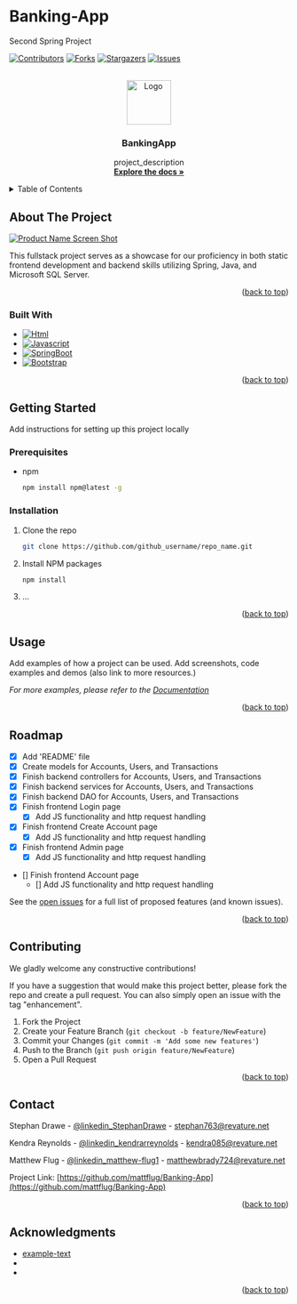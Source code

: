 # Banking-App

Second Spring Project

<a name="readme-top"></a>

<!-- PROJECT SHIELDS -->

[![Contributors][contributors-shield]][contributors-url]
[![Forks][forks-shield]][forks-url]
[![Stargazers][stars-shield]][stars-url]
[![Issues][issues-shield]][issues-url]

<!-- PROJECT LOGO -->
<br />
<div align="center">
  <a href="https://github.com/github_username/repo_name">
    <img src="images/logo.png" alt="Logo" width="80" height="80">
  </a>

<!-- PROJECT TITLE & DESCRIPTION -->
<h3 align="center">BankingApp</h3>

  <p align="center">
    project_description
    <br />
    <a href="https://github.com/mattflug/Banking-App"><strong>Explore the docs »</strong></a>
    <br />
  </p>
</div>

<!-- TABLE OF CONTENTS -->
<details>
  <summary>Table of Contents</summary>
  <ol>
    <li>
      <a href="#about-the-project">About The Project</a>
      <ul>
        <li><a href="#built-with">Built With</a></li>
      </ul>
    </li>
    <li>
      <a href="#getting-started">Getting Started</a>
      <ul>
        <li><a href="#prerequisites">Prerequisites</a></li>
        <li><a href="#installation">Installation</a></li>
      </ul>
    </li>
    <li><a href="#usage">Usage</a></li>
    <li><a href="#roadmap">Roadmap</a></li>
    <li><a href="#contributing">Contributing</a></li>
    <li><a href="#license">License</a></li>
    <li><a href="#contact">Contact</a></li>
    <li><a href="#acknowledgments">Acknowledgments</a></li>
  </ol>
</details>

<!-- ABOUT THE PROJECT -->

## About The Project

<!-- TODO: add a screenshot -->

[![Product Name Screen Shot][product-screenshot]](https://example.com)

<!-- TODO add project info -->

This fullstack project serves as a showcase for our proficiency in both static frontend development and backend skills utilizing Spring, Java, and Microsoft SQL Server.

<p align="right">(<a href="#readme-top">back to top</a>)</p>

<!-- BUILT WITH SHIELDS -->

### Built With

- [![Html][html.io]][html-url]
- [![Javascript][Javascript.io]][Javascript-url]
- [![SpringBoot][Spring.io]][Spring-url]
- [![Bootstrap][Bootstrap.com]][Bootstrap-url]

<p align="right">(<a href="#readme-top">back to top</a>)</p>

<!-- GETTING STARTED -->

## Getting Started

<!-- TODO: add instructions, prereq, and more installation steps -->

Add instructions for setting up this project locally

### Prerequisites

- npm
  ```sh
  npm install npm@latest -g
  ```

### Installation

1. Clone the repo
   ```sh
   git clone https://github.com/github_username/repo_name.git
   ```
2. Install NPM packages
   ```sh
   npm install
   ```
3. ...

<p align="right">(<a href="#readme-top">back to top</a>)</p>

<!-- USAGE EXAMPLES -->

## Usage

<!-- TODO: add useage examples -->

Add examples of how a project can be used. Add screenshots, code examples and demos (also link to more resources.)

_For more examples, please refer to the [Documentation](https://example.com)_

<p align="right">(<a href="#readme-top">back to top</a>)</p>

<!-- ROADMAP -->

<!-- TODO: add more roadmaps -->

## Roadmap

- [x] Add 'README' file
- [x] Create models for Accounts, Users, and Transactions
- [x] Finish backend controllers for Accounts, Users, and Transactions
- [x] Finish backend services for Accounts, Users, and Transactions
- [x] Finish backend DAO for Accounts, Users, and Transactions
- [x] Finish frontend Login page
  - [x] Add JS functionality and http request handling
- [x] Finish frontend Create Account page
  - [x] Add JS functionality and http request handling
- [x] Finish frontend Admin page
  - [x] Add JS functionality and http request handling
- [] Finish frontend Account page
  - [] Add JS functionality and http request handling

See the [open issues](https://github.com/mattflug/Banking-App/issues) for a full list of proposed features (and known issues).

<p align="right">(<a href="#readme-top">back to top</a>)</p>

<!-- CONTRIBUTING -->

## Contributing

We gladly welcome any constructive contributions!

If you have a suggestion that would make this project better, please fork the repo and create a pull request. You can also simply open an issue with the tag "enhancement".

1. Fork the Project
2. Create your Feature Branch (`git checkout -b feature/NewFeature`)
3. Commit your Changes (`git commit -m 'Add some new features'`)
4. Push to the Branch (`git push origin feature/NewFeature`)
5. Open a Pull Request

<p align="right">(<a href="#readme-top">back to top</a>)</p>

<!-- LICENSE -->
<!-- ## License

Distributed under the MIT License. See `LICENSE.txt` for more information.

<p align="right">(<a href="#readme-top">back to top</a>)</p> -->

<!-- CONTACT -->

## Contact

<a name="contact"></a>

Stephan Drawe - [@linkedin_StephanDrawe](https://www.linkedin.com/in/stephan-drawe/) - stephan763@revature.net

Kendra Reynolds - [@linkedin_kendrarreynolds](https://twitter.com/twitter_handle) - kendra085@revature.net

Matthew Flug - [@linkedin_matthew-flug1](https://twitter.com/twitter_handle) - matthewbrady724@revature.net

Project Link: [https://github.com/mattflug/Banking-App](https://github.com/mattflug/Banking-App)

<p align="right">(<a href="#readme-top">back to top</a>)</p>

<!-- ACKNOWLEDGMENTS -->

## Acknowledgments

<!-- TODO: add acknowledgements if any -->

- [example-text](https://example-text.com)
- []()
- []()

<p align="right">(<a href="#readme-top">back to top</a>)</p>

<!-- MARKDOWN LINKS & IMAGES -->
<!-- https://www.markdownguide.org/basic-syntax/#reference-style-links -->

[contributors-shield]: https://img.shields.io/github/contributors/github_username/repo_name.svg?style=for-the-badge
[contributors-url]: https://github.com/mattflug/Banking-App/graphs/contributors
[forks-shield]: https://img.shields.io/github/forks/github_username/repo_name.svg?style=for-the-badge
[forks-url]: https://github.com/mattflug/Banking-App/forks
[stars-shield]: https://img.shields.io/github/stars/github_username/repo_name.svg?style=for-the-badge
[stars-url]: https://github.com/mattflug/Banking-App/stargazers
[issues-shield]: https://img.shields.io/github/issues/github_username/repo_name.svg?style=for-the-badge
[issues-url]: https://github.com/mattflug/Banking-App/issues
[product-screenshot]: images/screenshot.png

<!-- tech badges -->

[html.io]: https://img.shields.io/badge/HTML5-E34F26?style=for-the-badge&logo=html5&logoColor=white
[html-url]: https://www.w3schools.com/html/
[Javascript.io]: https://img.shields.io/badge/JavaScript-323330?style=for-the-badge&logo=javascript&logoColor=F7DF1E
[Javascript-url]: https://www.w3schools.com/js/
[Spring.io]: https://img.shields.io/badge/Spring-6DB33F?style=for-the-badge&logo=spring&logoColor=white
[Spring-url]: https://spring.io/
[Bootstrap.com]: https://img.shields.io/badge/Bootstrap-563D7C?style=for-the-badge&logo=bootstrap&logoColor=white
[Bootstrap-url]: https://getbootstrap.com

<!--

Our User Stories to implement:

1 As a user, a view my account details (balance, acct#)

2 As a user, I can view my account transactions

3 As an admin, I can create a new user

4 As an admin, I can create a new account (checking and/or savings) for a user

5 As an admin, I can view all accounts

6 As a user/admin, I can log in and log out of the banking app

7 As a user, I can make a withdraw or deposit to account (checking and/or savings)

8 As a user, I can transfer funds between my accounts.

9 As a user, I can view filter my transaction history by timeframe

10 As an admin, I can close out a bank account.

11 As an admin, I can view an account by Social Secutiry Number

(3 tables: Accounts, Transaction, User)

 -->
